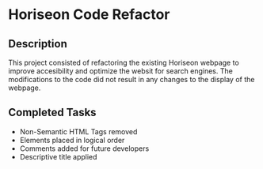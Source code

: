 # Horiseon Code Refactor 

## Description

This project consisted of refactoring the existing Horiseon webpage to improve accesibility and optimize the websit for search engines. The modifications to the code did not result in any changes to the display of the webpage. 

## Completed Tasks

* Non-Semantic HTML Tags removed
* Elements placed in logical order
* Comments added for future developers
* Descriptive title applied
